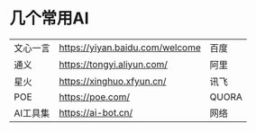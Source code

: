 # 几个常用AI

|          |      |      |
| -------- | ---- | ---- |
|文心一言  |https://yiyan.baidu.com/welcome     |百度      |
|通义      |https://tongyi.aliyun.com/          |阿里      |
|星火      |https://xinghuo.xfyun.cn/           |讯飞      |
|POE       |https://poe.com/                    |QUORA     |
|AI工具集  |https://ai-bot.cn/                  |网络     |


